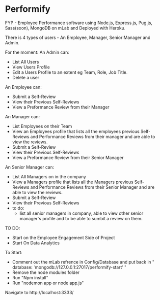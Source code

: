 # Performify
FYP - Employee Performance software using Node.js, Express.js, Pug.js, Sass(soon), MongoDB on mLab and Deployed with Heroku.

There is 4 types of users - An Employee, Manager, Senior Manager and Admin.

For the moment:
  An Admin can:
  - List All Users
  - View Users Profile
  - Edit a Users Profile to an extent eg Team, Role, Job Title.
  - Delete a user

  An Employee can:
  - Submit a Self-Review
  - View their Previous Self-Reviews
  - View a Preformance Review from their Manager 

  An Manager can:
  - List Employees on their Team
  - View an Employees profile that lists all the employees previous Self-Reviews and Performance Reviews from their manager and are able to view the reviews.
  - Submit a Self-Review
  - View their Previous Self-Reviews
  - View a Preformance Review from their Senior Manager 

An Senior Manager can:
  - List All Managers on in the company
  - View a Managers profile that lists all the Managers previous Self-Reviews and Performance Reviews from their Senior Manager and are able to view the reviews.
  - Submit a Self-Review
  - View their Previous Self-Reviews
  - to do:
    - list all senior managers in company, able to view other senior manager's profile and to be able to sumbit a review on them.

TO DO:
- Start on the Employee Engagement Side of Project
- Start On Data Analytics
 
 
To Start:
- Comment out the mLab refrence in Config/Database and put back in " database: 'mongodb://127.0.0.1:27017/performify-start' "
- Remove the node modules folder
- Run "Npm install"
- Run "nodemon app or node app.js"

Navigate to http://localhost:3333/
